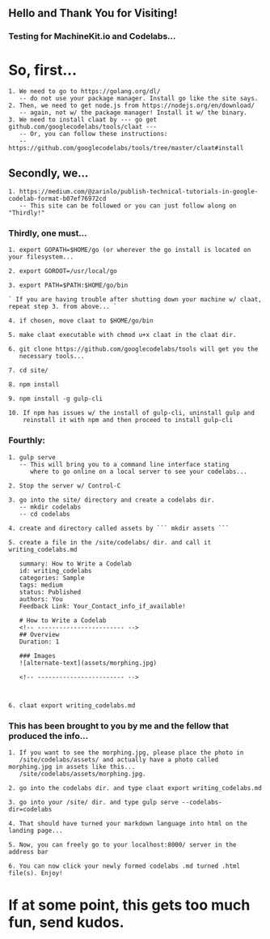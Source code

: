 ## Hello and Thank You for Visiting!

### Testing for MachineKit.io and Codelabs...

# So, first...

    1. We need to go to https://golang.org/dl/
       -- do not use your package manager. Install go like the site says.
    2. Then, we need to get node.js from https://nodejs.org/en/download/
       -- again, not w/ the package manager! Install it w/ the binary.
    3. We need to install claat by --- go get github.com/googlecodelabs/tools/claat --- 
       -- Or, you can follow these instructions: 
       -- https://github.com/googlecodelabs/tools/tree/master/claat#install

## Secondly, we...

    1. https://medium.com/@zarinlo/publish-technical-tutorials-in-google-codelab-format-b07ef76972cd
       -- This site can be followed or you can just follow along on "Thirdly!"

### Thirdly, one must...

    1. export GOPATH=$HOME/go (or wherever the go install is located on your filesystem...

    2. export GOROOT=/usr/local/go

    3. export PATH=$PATH:$HOME/go/bin

    ` If you are having trouble after shutting down your machine w/ claat, repeat step 3. from above... `

    4. if chosen, move claat to $HOME/go/bin

    5. make claat executable with chmod u+x claat in the claat dir.

    6. git clone https://github.com/googlecodelabs/tools will get you the
       necessary tools...

    7. cd site/

    8. npm install

    9. npm install -g gulp-cli

    10. If npm has issues w/ the install of gulp-cli, uninstall gulp and
        reinstall it with npm and then proceed to install gulp-cli

### Fourthly:

    1. gulp serve
       -- This will bring you to a command line interface stating
          where to go online on a local server to see your codelabs...

    2. Stop the server w/ Control-C

    3. go into the site/ directory and create a codelabs dir.
       -- mkdir codelabs
       -- cd codelabs

    4. create and directory called assets by ``` mkdir assets ```

    5. create a file in the /site/codelabs/ dir. and call it writing_codelabs.md
       
       summary: How to Write a Codelab
       id: writing_codelabs
       categories: Sample
       tags: medium
       status: Published 
       authors: You
       Feedback Link: Your_Contact_info_if_available!

       # How to Write a Codelab
       <!-- ------------------------ -->
       ## Overview 
       Duration: 1

       ### Images
       ![alternate-text](assets/morphing.jpg)

       <!-- ------------------------ -->
       
       
       
    6. claat export writing_codelabs.md

### This has been brought to you by me and the fellow that produced the info...

    1. If you want to see the morphing.jpg, please place the photo in
       /site/codelabs/assets/ and actually have a photo called morphing.jpg in assets like this...
       /site/codelabs/assets/morphing.jpg.

    2. go into the codelabs dir. and type claat export writing_codelabs.md

    3. go into your /site/ dir. and type gulp serve --codelabs-dir=codelabs

    4. That should have turned your markdown language into html on the landing page...

    5. Now, you can freely go to your localhost:8000/ server in the address bar

    6. You can now click your newly formed codelabs .md turned .html file(s). Enjoy!

# If at some point, this gets too much fun, send kudos. 

